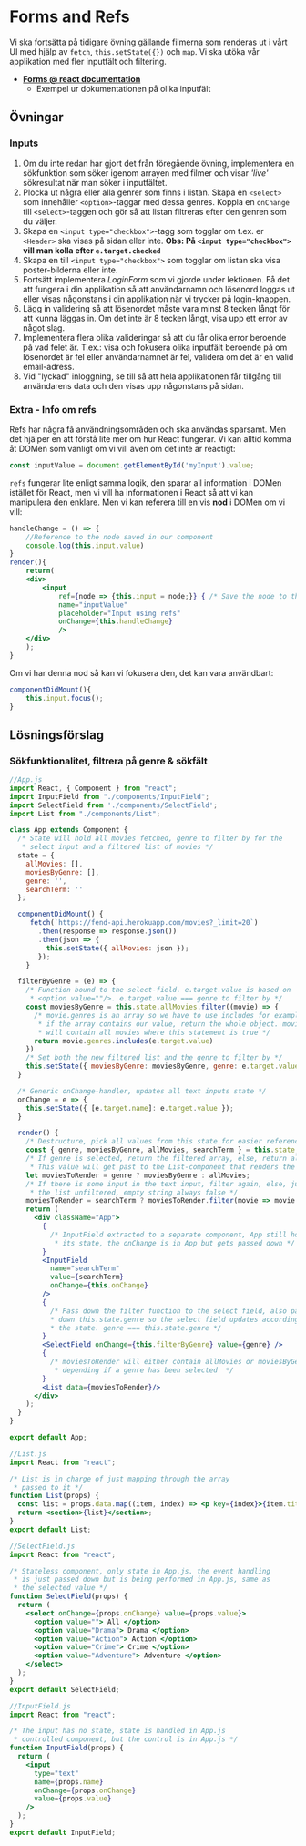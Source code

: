 # Forms and Refs 

Vi ska fortsätta på tidigare övning gällande filmerna som renderas ut i vårt UI med hjälp av `fetch`, `this.setState({})` och `map`. Vi ska utöka vår applikation med fler inputfält och filtering.

* [**Forms @ react documentation**](https://facebook.github.io/react/docs/forms.html)
    *  Exempel ur dokumentationen på olika inputfält     


## Övningar

### Inputs

1. Om du inte redan har gjort det från föregående övning, implementera en sökfunktion som söker igenom arrayen med filmer och visar _'live'_ sökresultat när man söker i inputfältet.
2. Plocka ut några eller alla genrer som finns i listan. Skapa en `<select>` som innehåller `<option>`-taggar med dessa genres. Koppla en `onChange` till `<select>`-taggen och gör så att listan filtreras efter den genren som du väljer.
3. Skapa en `<input type="checkbox">`-tagg som togglar om t.ex. er `<Header>` ska visas på sidan eller inte. **Obs: På `<input type="checkbox">` vill man kolla efter `e.target.checked`**
4. Skapa en till `<input type="checkbox">` som togglar om listan ska visa poster-bilderna eller inte.
5. Fortsätt implementera _LoginForm_ som vi gjorde under lektionen. Få det att fungera i din applikation så att användarnamn och lösenord loggas ut eller visas någonstans i din applikation när vi trycker på login-knappen.
6. Lägg in validering så att lösenordet måste vara minst 8 tecken långt för att kunna läggas in. Om det inte är 8 tecken långt, visa upp ett error av något slag.
7. Implementera flera olika valideringar så att du får olika error beroende på vad felet är. T.ex.: visa och fokusera olika inputfält beroende på om lösenordet är fel eller användarnamnet är fel, validera om det är en valid email-adress.
8. Vid "lyckad" inloggning, se till så att hela applikationen får tillgång till användarens data och den visas upp någonstans på sidan.


### Extra - Info om refs

Refs har några få användningsområden och ska användas sparsamt. Men det hjälper en att förstå lite mer om hur React fungerar. Vi kan alltid komma åt DOMen som vanligt om vi vill även om det inte är reactigt:

```js
const inputValue = document.getElementById('myInput').value;
```

`refs` fungerar lite enligt samma logik, den sparar all information i DOMen istället för React, men vi vill ha informationen i React så att vi kan manipulera den enklare. Men vi kan referera till en vis __nod__ i DOMen om vi vill:

```jsx
handleChange = () => {
    //Reference to the node saved in our component
    console.log(this.input.value)
}
render(){
    return(
    <div>
        <input
            ref={node => {this.input = node;}} { /* Save the node to this.input */}
            name="inputValue"
            placeholder="Input using refs"
            onChange={this.handleChange}
            />
    </div>
    );
}
```


Om vi har denna nod så kan vi fokusera den, det kan vara användbart: 

```jsx
componentDidMount(){
    this.input.focus();
}
```


## Lösningsförslag

### Sökfunktionalitet, filtrera på genre & sökfält

```jsx
//App.js
import React, { Component } from "react";
import InputField from "./components/InputField";
import SelectField from './components/SelectField';
import List from "./components/List";

class App extends Component {
  /* State will hold all movies fetched, genre to filter by for the
   * select input and a filtered list of movies */
  state = {
    allMovies: [],
    moviesByGenre: [],
    genre: '',
    searchTerm: ''
  };

  componentDidMount() {
     fetch(`https://fend-api.herokuapp.com/movies?_limit=20`)
       .then(response => response.json())
       .then(json => {
         this.setState({ allMovies: json });
       });
    }

  filterByGenre = (e) => {
    /* Function bound to the select-field. e.target.value is based on 
     * <option value=""/>. e.target.value === genre to filter by */
    const moviesByGenre = this.state.allMovies.filter((movie) => {
      /* movie.genres is an array so we have to use includes for example
       * if the array contains our value, return the whole object. moviesByGenre
       * will contain all movies where this statement is true */
      return movie.genres.includes(e.target.value)
    })
    /* Set both the new filtered list and the genre to filter by */
    this.setState({ moviesByGenre: moviesByGenre, genre: e.target.value });
  }

  /* Generic onChange-handler, updates all text inputs state */
  onChange = e => {
    this.setState({ [e.target.name]: e.target.value });
  }

  render() {
    /* Destructure, pick all values from this state for easier referencing */
    const { genre, moviesByGenre, allMovies, searchTerm } = this.state;
    /* If genre is selected, return the filtered array, else, return all movies
     * This value will get past to the List-component that renders the movies */
    let moviesToRender = genre ? moviesByGenre : allMovies;
    /* If there is some input in the text input, filter again, else, just return
     * the list unfiltered, empty string always false */
    moviesToRender = searchTerm ? moviesToRender.filter(movie => movie.title.includes(searchTerm)) : moviesToRender;
    return (
      <div className="App">
        {
          /* InputField extracted to a separate component, App still holds
           * its state, the onChange is in App but gets passed down */
        }
        <InputField
          name="searchTerm"
          value={searchTerm}
          onChange={this.onChange}
        />
        {
          /* Pass down the filter function to the select field, also pass
          * down this.state.genre so the select field updates according to
          * the state. genre === this.state.genre */ 
        }
        <SelectField onChange={this.filterByGenre} value={genre} />
        {
          /* moviesToRender will either contain allMovies or moviesByGenre
           * depending if a genre has been selected  */
        }
        <List data={moviesToRender}/>
      </div>
    );
  }
}

export default App;
```

```jsx
//List.js
import React from "react";

/* List is in charge of just mapping through the array
 * passed to it */
function List(props) {
  const list = props.data.map((item, index) => <p key={index}>{item.title} </p>)
  return <section>{list}</section>;
}
export default List;
```

```jsx 
//SelectField.js
import React from "react";

/* Stateless component, only state in App.js. the event handling
 * is just passed down but is being performed in App.js, same as
 * the selected value */
function SelectField(props) {
  return (
    <select onChange={props.onChange} value={props.value}>
      <option value=""> All </option>
      <option value="Drama"> Drama </option>
      <option value="Action"> Action </option>
      <option value="Crime"> Crime </option>
      <option value="Adventure"> Adventure </option>
    </select>
  );
}
export default SelectField;
```

```jsx
//InputField.js
import React from "react";

/* The input has no state, state is handled in App.js
 * controlled component, but the control is in App.js */
function InputField(props) {
  return (
    <input
      type="text"
      name={props.name}
      onChange={props.onChange}
      value={props.value}
    />
  );
}
export default InputField;
```